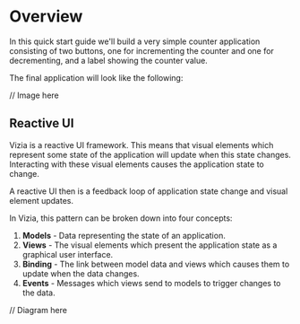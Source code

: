 # Overview

In this quick start guide we'll build a very simple counter application consisting of two buttons, one for incrementing the counter and one for decrementing, and a label showing the counter value.


The final application will look like the following:

// Image here

## Reactive UI

Vizia is a reactive UI framework. This means that visual elements which represent some state of the application will update when this state changes. Interacting with these visual elements causes the application state to change.

A reactive UI then is a feedback loop of application state change and visual element updates.

In Vizia, this pattern can be broken down into four concepts:

 1. **Models** - Data representing the state of an application.
 2. **Views** - The visual elements which present the application state as a graphical user interface.
 3. **Binding** - The link between model data and views which causes them to update when the data changes.
 4. **Events** - Messages which views send to models to trigger changes to the data.

 // Diagram here